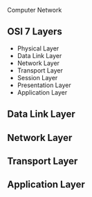 Computer Network

## OSI 7 Layers
 * Physical Layer
 * Data Link Layer
 * Network Layer
 * Transport Layer
 * Session Layer
 * Presentation Layer
 * Application Layer

## Data Link Layer

## Network Layer

## Transport Layer

## Application Layer
